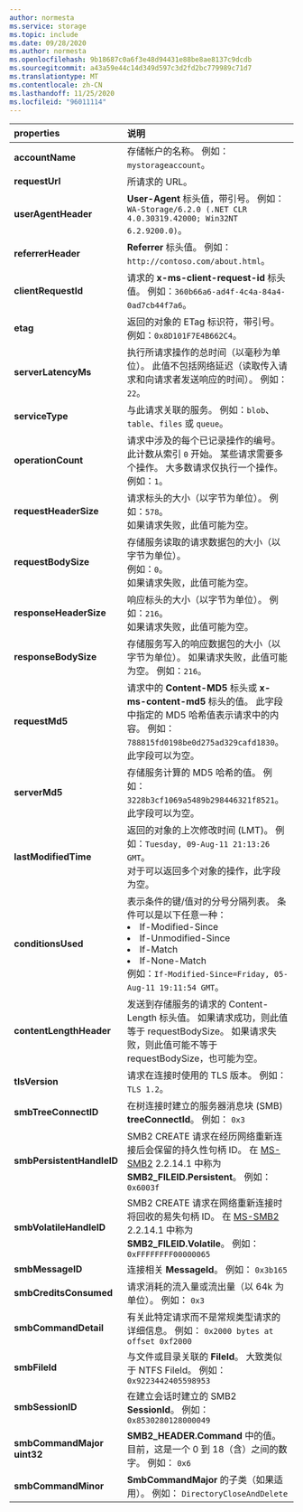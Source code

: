 ```yaml
---
author: normesta
ms.service: storage
ms.topic: include
ms.date: 09/28/2020
ms.author: normesta
ms.openlocfilehash: 9b18687c0a6f3e48d94431e88be8ae8137c9dcdb
ms.sourcegitcommit: a43a59e44c14d349d597c3d2fd2bc779989c71d7
ms.translationtype: MT
ms.contentlocale: zh-CN
ms.lasthandoff: 11/25/2020
ms.locfileid: "96011114"
---
```

| properties | 说明 |
|:--- |:---|
|**accountName** | 存储帐户的名称。 例如：`mystorageaccount`。  |
|**requestUrl** | 所请求的 URL。 |
|**userAgentHeader** | **User-Agent** 标头值，带引号。 例如：`WA-Storage/6.2.0 (.NET CLR 4.0.30319.42000; Win32NT 6.2.9200.0)`。|
|**referrerHeader** | **Referrer** 标头值。 例如：`http://contoso.com/about.html`。|
|**clientRequestId** | 请求的 **x-ms-client-request-id** 标头值。 例如：`360b66a6-ad4f-4c4a-84a4-0ad7cb44f7a6`。 |
|**etag** | 返回的对象的 ETag 标识符，带引号。 例如：`0x8D101F7E4B662C4`。  |
|**serverLatencyMs** | 执行所请求操作的总时间（以毫秒为单位）。 此值不包括网络延迟（读取传入请求和向请求者发送响应的时间）。 例如：`22`。 |
|**serviceType** | 与此请求关联的服务。 例如：`blob`、`table`、`files` 或 `queue`。 |
|**operationCount** | 请求中涉及的每个已记录操作的编号。 此计数从索引 `0` 开始。 某些请求需要多个操作。 大多数请求仅执行一个操作。 例如：`1`。 |
|**requestHeaderSize** | 请求标头的大小（以字节为单位）。 例如：`578`。 <br>如果请求失败，此值可能为空。 |
|**requestBodySize** | 存储服务读取的请求数据包的大小（以字节为单位）。 <br> 例如：`0`。 <br>如果请求失败，此值可能为空。  |
|**responseHeaderSize** | 响应标头的大小（以字节为单位）。 例如：`216`。 <br>如果请求失败，此值可能为空。  |
|**responseBodySize** | 存储服务写入的响应数据包的大小（以字节为单位）。 如果请求失败，此值可能为空。 例如：`216`。  |
|**requestMd5** | 请求中的 **Content-MD5** 标头或 **x-ms-content-md5** 标头的值。 此字段中指定的 MD5 哈希值表示请求中的内容。 例如：`788815fd0198be0d275ad329cafd1830`。 <br>此字段可以为空。  |
|**serverMd5** | 存储服务计算的 MD5 哈希的值。 例如：`3228b3cf1069a5489b298446321f8521`。 <br>此字段可以为空。  |
|**lastModifiedTime** | 返回的对象的上次修改时间 (LMT)。  例如：`Tuesday, 09-Aug-11 21:13:26 GMT`。 <br>对于可以返回多个对象的操作，此字段为空。 |
|**conditionsUsed** | 表示条件的键/值对的分号分隔列表。 条件可以是以下任意一种： <li> If-Modified-Since <li> If-Unmodified-Since <li> If-Match <li> If-None-Match  <br> 例如：`If-Modified-Since=Friday, 05-Aug-11 19:11:54 GMT`。 |
|**contentLengthHeader** | 发送到存储服务的请求的 Content-Length 标头值。 如果请求成功，则此值等于 requestBodySize。 如果请求失败，则此值可能不等于 requestBodySize，也可能为空。 |
|**tlsVersion** | 请求在连接时使用的 TLS 版本。 例如：`TLS 1.2`。 |
|**smbTreeConnectID** | 在树连接时建立的服务器消息块 (SMB) **treeConnectId**。 例如： `0x3` |
|**smbPersistentHandleID** | SMB2 CREATE 请求在经历网络重新连接后会保留的持久性句柄 ID。  在 [MS-SMB2](/openspecs/windows_protocols/ms-smb2/f1d9b40d-e335-45fc-9d0b-199a31ede4c3) 2.2.14.1 中称为 **SMB2_FILEID.Persistent**。 例如： `0x6003f` |
|**smbVolatileHandleID** | SMB2 CREATE 请求在网络重新连接时将回收的易失句柄 ID。  在 [MS-SMB2](/openspecs/windows_protocols/ms-smb2/f1d9b40d-e335-45fc-9d0b-199a31ede4c3) 2.2.14.1 中称为 **SMB2_FILEID.Volatile**。 例如： `0xFFFFFFFF00000065` |
|**smbMessageID** | 连接相关 **MessageId**。 例如： `0x3b165` |
|**smbCreditsConsumed** | 请求消耗的流入量或流出量（以 64k 为单位）。 例如： `0x3` |
|**smbCommandDetail** | 有关此特定请求而不是常规类型请求的详细信息。 例如： `0x2000 bytes at offset 0xf2000` |
|**smbFileId** | 与文件或目录关联的 **FileId**。  大致类似于 NTFS FileId。 例如： `0x9223442405598953` |
|**smbSessionID** | 在建立会话时建立的 SMB2 **SessionId**。 例如： `0x8530280128000049` |
|**smbCommandMajor  uint32** | **SMB2_HEADER.Command** 中的值。 目前，这是一个 0 到 18（含）之间的数字。 例如： `0x6` |
|**smbCommandMinor** | **SmbCommandMajor** 的子类（如果适用）。 例如： `DirectoryCloseAndDelete` |